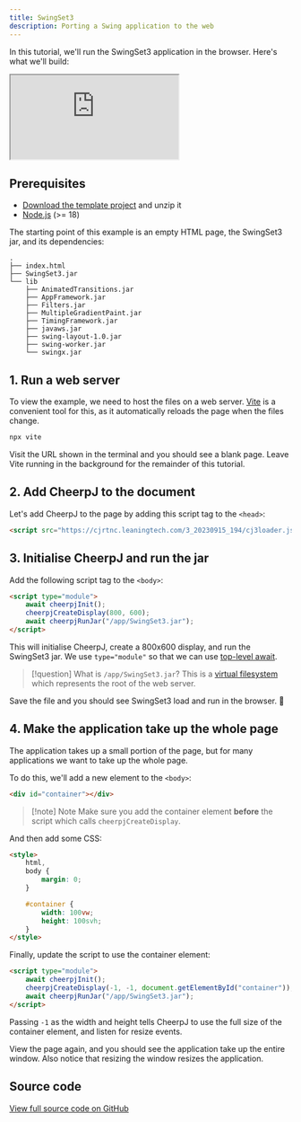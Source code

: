 ```yaml
---
title: SwingSet3
description: Porting a Swing application to the web
---
```


In this tutorial, we'll run the SwingSet3 application in the browser. Here's what we'll build:

<iframe src="https://cheerpj-example-swingset3.leaningtech.com/" class="w-full aspect-square"></iframe>

## Prerequisites

- [Download the template project](/cheerpj3/examples/swingset3-template.zip) and unzip it
- [Node.js](https://nodejs.org/en/) (>= 18)

The starting point of this example is an empty HTML page, the SwingSet3 jar, and its dependencies:

```
.
├── index.html
├── SwingSet3.jar
└── lib
    ├── AnimatedTransitions.jar
    ├── AppFramework.jar
    ├── Filters.jar
    ├── MultipleGradientPaint.jar
    ├── TimingFramework.jar
    ├── javaws.jar
    ├── swing-layout-1.0.jar
    ├── swing-worker.jar
    └── swingx.jar
```

## 1. Run a web server

To view the example, we need to host the files on a web server. [Vite](https://vitejs.dev/) is a convenient tool for this, as it automatically reloads the page when the files change.

```sh
npx vite
```

Visit the URL shown in the terminal and you should see a blank page. Leave Vite running in the background for the remainder of this tutorial.

## 2. Add CheerpJ to the document

Let's add CheerpJ to the page by adding this script tag to the `<head>`:

```html title="index.html"
<script src="https://cjrtnc.leaningtech.com/3_20230915_194/cj3loader.js"></script>
```

## 3. Initialise CheerpJ and run the jar

Add the following script tag to the `<body>`:

```html title="index.html"
<script type="module">
	await cheerpjInit();
	cheerpjCreateDisplay(800, 600);
	await cheerpjRunJar("/app/SwingSet3.jar");
</script>
```

This will initialise CheerpJ, create a 800x600 display, and run the SwingSet3 jar. We use `type="module"` so that we can use [top-level await](https://developer.mozilla.org/en-US/docs/Web/JavaScript/Guide/Modules#top_level_await).

> [!question] What is `/app/SwingSet3.jar`?
> This is a [virtual filesystem](/cheerpj3/guides/File-System-support) which represents the root of the web server.

Save the file and you should see SwingSet3 load and run in the browser. 🥳

## 4. Make the application take up the whole page

The application takes up a small portion of the page, but for many applications we want to take up the whole page.

To do this, we'll add a new element to the `<body>`:

```html title="index.html"
<div id="container"></div>
```

> [!note] Note
> Make sure you add the container element **before** the script which calls `cheerpjCreateDisplay`.

And then add some CSS:

```html title="index.html"
<style>
	html,
	body {
		margin: 0;
	}

	#container {
		width: 100vw;
		height: 100svh;
	}
</style>
```

Finally, update the script to use the container element:

```html title="index.html" {3}
<script type="module">
	await cheerpjInit();
	cheerpjCreateDisplay(-1, -1, document.getElementById("container"));
	await cheerpjRunJar("/app/SwingSet3.jar");
</script>
```

Passing `-1` as the width and height tells CheerpJ to use the full size of the container element, and listen for resize events.

View the page again, and you should see the application take up the entire window. Also notice that resizing the window resizes the application.

## Source code

[View full source code on GitHub](https://github.com/leaningtech/cheerpj-example-swingset3)
